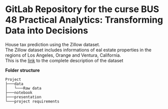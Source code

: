 # GitLab Repository for the curse BUS 48 Practical Analytics: Transforming Data into Decisions

House tax prediction using the Zillow dataset.\
The Zillow dataset includes informations of eal estate properties in the regions of Los Angeles, Orange and Ventura, California.\
This is the [link](https://www.kaggle.com/competitions/zillow-prize-1/overview) to the complete description of the dataset

**Folder structure**

```
Project
├───data
│   └───Raw data
├───notebook
├───presentation
└───project requirements
```